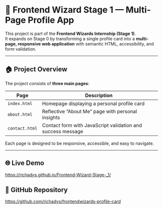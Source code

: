 # 🌟 Frontend Wizard Stage 1 — Multi-Page Profile App

This project is part of the **Frontend Wizards Internship (Stage 1)**.  
It expands on Stage 0 by transforming a single profile card into a **multi-page, responsive web application** with semantic HTML, accessibility, and form validation.

---

## 🏠 Project Overview

The project consists of **three main pages**:

| Page | Description |
|------|--------------|
| `index.html` | Homepage displaying a personal profile card |
| `about.html` | Reflective “About Me” page with personal insights |
| `contact.html` | Contact form with JavaScript validation and success message |

Each page is designed to be responsive, accessible, and easy to navigate.

---

## 🌐 Live Demo
https://richadys.github.io/Frontend-Wizard-Stage-_1/

## 💾 GitHub Repository
https://github.com/richadys/frontendwizards-profile-card


